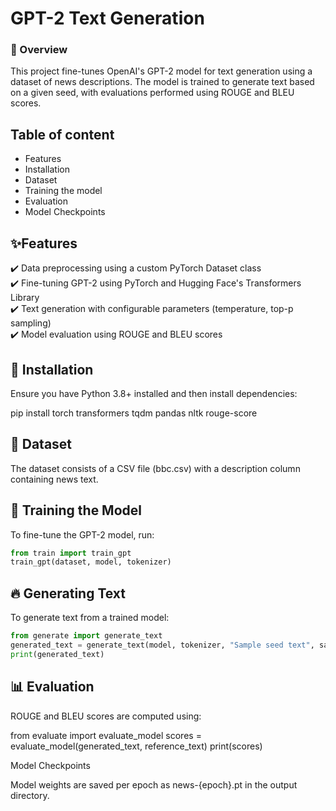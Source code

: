 # GPT-2 Text Generation

### 📌 Overview

This project fine-tunes OpenAI's GPT-2 model for text generation using a dataset of news descriptions. The model is trained to generate text based on a given seed, with evaluations performed using ROUGE and BLEU scores.

## Table of content
* Features
* Installation
* Dataset
* Training the model
* Evaluation
* Model Checkpoints

## ✨Features
✔️ Data preprocessing using a custom PyTorch Dataset class  
✔️ Fine-tuning GPT-2 using PyTorch and Hugging Face's Transformers Library  
✔️ Text generation with configurable parameters (temperature, top-p sampling)  
✔️ Model evaluation using ROUGE and BLEU scores


## 🔧 Installation

Ensure you have Python 3.8+ installed and then install dependencies:

pip install torch transformers tqdm pandas nltk rouge-score

## 📂 Dataset

The dataset consists of a CSV file (bbc.csv) with a description column containing news text.

## 🚀 Training the Model

To fine-tune the GPT-2 model, run:
```python
from train import train_gpt
train_gpt(dataset, model, tokenizer)
```
## 🔥 Generating Text

To generate text from a trained model:
```python
from generate import generate_text
generated_text = generate_text(model, tokenizer, "Sample seed text", samples=1)
print(generated_text)
```
## 📊 Evaluation

ROUGE and BLEU scores are computed using:

from evaluate import evaluate_model
scores = evaluate_model(generated_text, reference_text)
print(scores)

Model Checkpoints

Model weights are saved per epoch as news-{epoch}.pt in the output directory.


